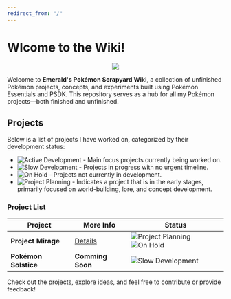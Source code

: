 ```yaml
---
redirect_from: "/"
---
```


# Wlcome to the Wiki!

<p align="center"><img src="https://i.imgur.com/5VcJdmI.png"></p>

Welcome to **Emerald's Pokémon Scrapyard Wiki**, a collection of unfinished Pokémon projects, concepts, and experiments built using Pokémon Essentials and PSDK. This repository serves as a hub for all my Pokémon projects—both finished and unfinished.  

## **Projects**  

Below is a list of projects I have worked on, categorized by their development status:  

- ![Active Development](https://img.shields.io/badge/Active_Development-1E811F) - Main focus projects currently being worked on.  
- ![Slow Development](https://img.shields.io/badge/Slow_Development-FF9900) - Projects in progress with no urgent timeline.  
- ![On Hold](https://img.shields.io/badge/On_Hold-ff0000) - Projects not currently in development.
- ![Project Planning](https://img.shields.io/badge/Project_Planning-003399) - Indicates a project that is in the early stages, primarily focused on world-building, lore, and concept development.

### **Project List**  

| **Project**        | **More Info** | **Status**  |
|--------------------|--------------|------------| 
| **Project Mirage** | [Details](gvyvyvuv)   | ![Project Planning](https://img.shields.io/badge/Project_Planning-003399) ![On Hold](https://img.shields.io/badge/On_Hold-ff0000) |  
| **Pokémon Solstice** | **Comming Soon** | ![Slow Development](https://img.shields.io/badge/Slow_Development-FF9900) |  

Check out the projects, explore ideas, and feel free to contribute or provide feedback!
